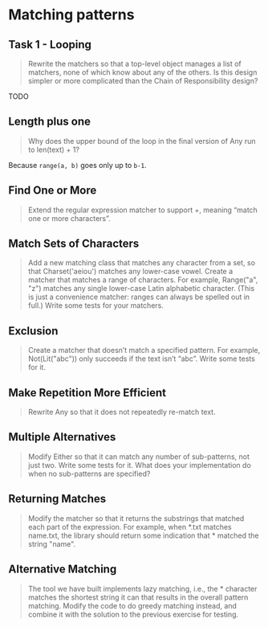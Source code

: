 # Matching patterns

## Task 1 - Looping

> Rewrite the matchers so that a top-level object manages a list of matchers, none of which know about any of the others. Is this design simpler or more complicated than the Chain of Responsibility design?

TODO

## Length plus one

> Why does the upper bound of the loop in the final version of Any run to len(text) + 1?

Because `range(a, b)` goes only up to `b-1`.

## Find One or More

> Extend the regular expression matcher to support +, meaning “match one or more characters”.

## Match Sets of Characters

> Add a new matching class that matches any character from a set, so that Charset('aeiou') matches any lower-case vowel.
> Create a matcher that matches a range of characters. For example, Range("a", "z") matches any single lower-case Latin alphabetic character. (This is just a convenience matcher: ranges can always be spelled out in full.)
> Write some tests for your matchers.

## Exclusion

> Create a matcher that doesn’t match a specified pattern. For example, Not(Lit("abc")) only succeeds if the text isn’t “abc”.
> Write some tests for it.

## Make Repetition More Efficient

> Rewrite Any so that it does not repeatedly re-match text.

## Multiple Alternatives

> Modify Either so that it can match any number of sub-patterns, not just two.
> Write some tests for it.
> What does your implementation do when no sub-patterns are specified?

## Returning Matches

> Modify the matcher so that it returns the substrings that matched each part of the expression. For example, when *.txt matches name.txt, the library should return some indication that * matched the string "name".

## Alternative Matching

> The tool we have built implements lazy matching, i.e., the * character matches the shortest string it can that results in the overall pattern matching. Modify the code to do greedy matching instead, and combine it with the solution to the previous exercise for testing.
